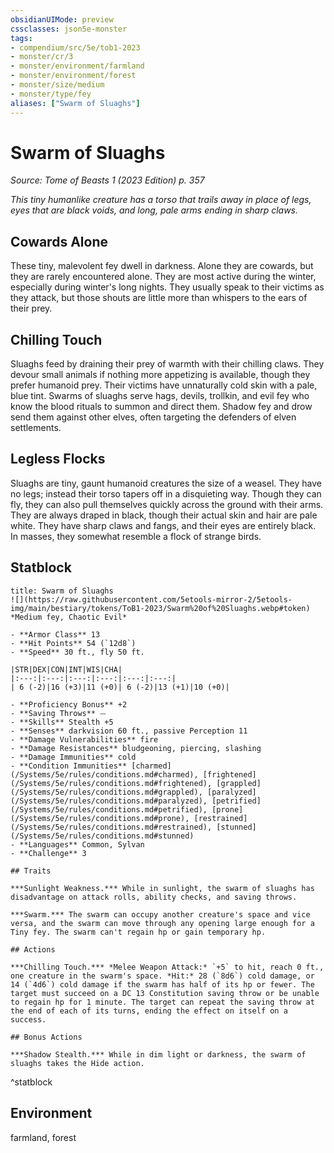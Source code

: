 ```yaml
---
obsidianUIMode: preview
cssclasses: json5e-monster
tags:
- compendium/src/5e/tob1-2023
- monster/cr/3
- monster/environment/farmland
- monster/environment/forest
- monster/size/medium
- monster/type/fey
aliases: ["Swarm of Sluaghs"]
---
```

# Swarm of Sluaghs
*Source: Tome of Beasts 1 (2023 Edition) p. 357*  

*This tiny humanlike creature has a torso that trails away in place of legs, eyes that are black voids, and long, pale arms ending in sharp claws.*

## Cowards Alone

These tiny, malevolent fey dwell in darkness. Alone they are cowards, but they are rarely encountered alone. They are most active during the winter, especially during winter's long nights. They usually speak to their victims as they attack, but those shouts are little more than whispers to the ears of their prey.

## Chilling Touch

Sluaghs feed by draining their prey of warmth with their chilling claws. They devour small animals if nothing more appetizing is available, though they prefer humanoid prey. Their victims have unnaturally cold skin with a pale, blue tint. Swarms of sluaghs serve hags, devils, trollkin, and evil fey who know the blood rituals to summon and direct them. Shadow fey and drow send them against other elves, often targeting the defenders of elven settlements.

## Legless Flocks

Sluaghs are tiny, gaunt humanoid creatures the size of a weasel. They have no legs; instead their torso tapers off in a disquieting way. Though they can fly, they can also pull themselves quickly across the ground with their arms. They are always draped in black, though their actual skin and hair are pale white. They have sharp claws and fangs, and their eyes are entirely black. In masses, they somewhat resemble a flock of strange birds.

## Statblock

```ad-statblock
title: Swarm of Sluaghs
![](https://raw.githubusercontent.com/5etools-mirror-2/5etools-img/main/bestiary/tokens/ToB1-2023/Swarm%20of%20Sluaghs.webp#token)
*Medium fey, Chaotic Evil*

- **Armor Class** 13
- **Hit Points** 54 (`12d8`)
- **Speed** 30 ft., fly 50 ft.

|STR|DEX|CON|INT|WIS|CHA|
|:---:|:---:|:---:|:---:|:---:|:---:|
| 6 (-2)|16 (+3)|11 (+0)| 6 (-2)|13 (+1)|10 (+0)|

- **Proficiency Bonus** +2
- **Saving Throws** ⏤
- **Skills** Stealth +5
- **Senses** darkvision 60 ft., passive Perception 11
- **Damage Vulnerabilities** fire
- **Damage Resistances** bludgeoning, piercing, slashing
- **Damage Immunities** cold
- **Condition Immunities** [charmed](/Systems/5e/rules/conditions.md#charmed), [frightened](/Systems/5e/rules/conditions.md#frightened), [grappled](/Systems/5e/rules/conditions.md#grappled), [paralyzed](/Systems/5e/rules/conditions.md#paralyzed), [petrified](/Systems/5e/rules/conditions.md#petrified), [prone](/Systems/5e/rules/conditions.md#prone), [restrained](/Systems/5e/rules/conditions.md#restrained), [stunned](/Systems/5e/rules/conditions.md#stunned)
- **Languages** Common, Sylvan
- **Challenge** 3

## Traits

***Sunlight Weakness.*** While in sunlight, the swarm of sluaghs has disadvantage on attack rolls, ability checks, and saving throws.

***Swarm.*** The swarm can occupy another creature's space and vice versa, and the swarm can move through any opening large enough for a Tiny fey. The swarm can't regain hp or gain temporary hp.

## Actions

***Chilling Touch.*** *Melee Weapon Attack:* `+5` to hit, reach 0 ft., one creature in the swarm's space. *Hit:* 28 (`8d6`) cold damage, or 14 (`4d6`) cold damage if the swarm has half of its hp or fewer. The target must succeed on a DC 13 Constitution saving throw or be unable to regain hp for 1 minute. The target can repeat the saving throw at the end of each of its turns, ending the effect on itself on a success.

## Bonus Actions

***Shadow Stealth.*** While in dim light or darkness, the swarm of sluaghs takes the Hide action.
```
^statblock

## Environment

farmland, forest